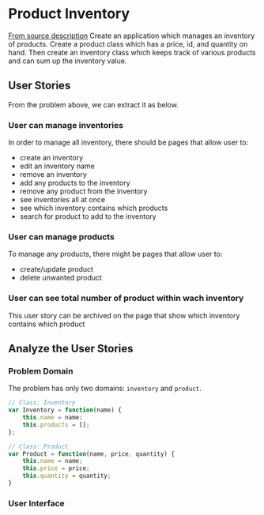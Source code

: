 # Product Inventory

[From source description](https://github.com/karan/Projects#classes)
Create an application which manages an inventory of products. Create a product class which has a price, id, and quantity on hand. Then create an inventory class which keeps track of various products and can sum up the inventory value.

## User Stories

From the problem above, we can extract it as below.

### User can manage inventories

In order to manage all inventory, there should be pages that allow user to:

- create an inventory
- edit an inventory name
- remove an inventory
- add any products to the inventory
- remove any product from the inventory
- see inventories all at once
- see which inventory contains which products
- search for product to add to the inventory

### User can manage products

To manage any products, there might be pages that allow user to:

- create/update product
- delete unwanted product

### User can see total number of product within wach inventory

This user story can be archived on the page that show which inventory contains which product

## Analyze the User Stories

### Problem Domain

The problem has only two domains: `inventory` and `product`.

```javascript
// Class: Inventory
var Inventory = function(name) {
    this.name = name;
    this.products = [];
};

// Class: Product
var Product = function(name, price, quantity) {
    this.name = name;
    this.price = price;
    this.quantity = quantity;
}
```

### User Interface
